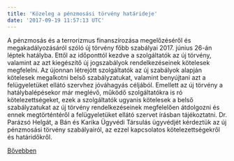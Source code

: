 ```yaml
---
title: 'Közeleg a pénzmosási törvény határideje'
date: '2017-09-19 11:57:13 UTC'
---
```


A pénzmosás és a terrorizmus finanszírozása megelőzéséről és megakadályozásáról szóló új törvény főbb szabályai 2017. június 26-án léptek hatályba. Ettől az időponttól kezdve a szolgáltatók az új törvény, valamint az azt kiegészítő új jogszabályok rendelkezéseinek kötelesek megfelelni. Az újonnan létrejött szolgáltatók az új szabályok alapján kötelesek megalkotni belső szabályzatukat, valamint benyújtani azt a felügyeletüket ellátó szervhez jóváhagyás céljából. Emellett az új törvény a hatálybalépésekor már meglévő, működő szolgáltatókra is ró kötelezettségeket, ezek a szolgáltatók ugyanis kötelesek a belső szabályzatukat az új törvény rendelkezéseinek megfelelően átdolgozni és ennek megtörténtéről a felügyeletüket ellátó szervet írásban tájékoztatni. Dr. Parázsó Helgát, a Bán és Karika Ügyvédi Társulás ügyvédjét kérdeztük az új pénzmosási törvény szabályairól, az ezzel kapcsolatos kötelezettségekről és határidőkről.


[Bővebben](http://ift.tt/2w4Eija)
